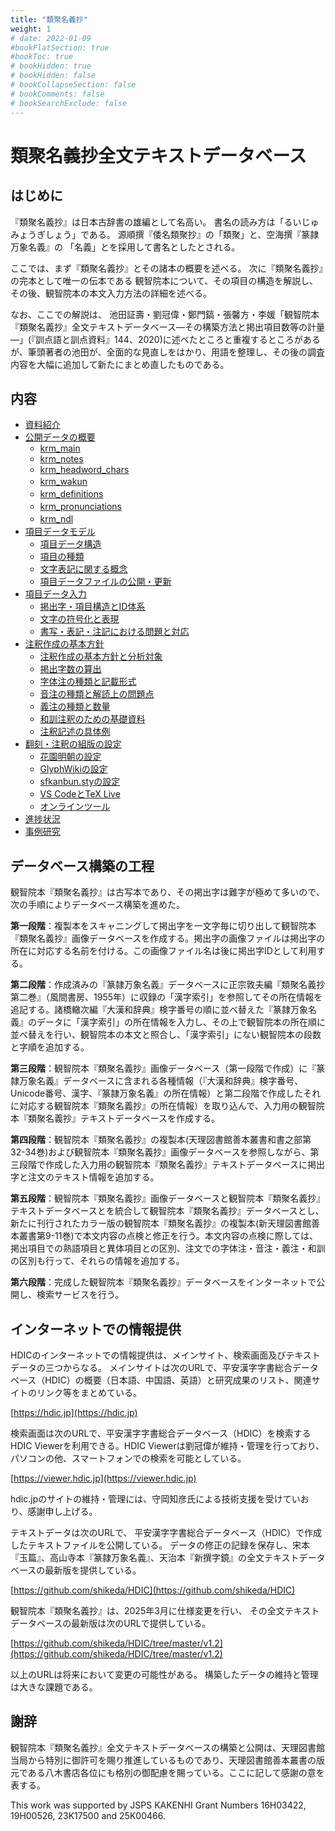 ```yaml
---
title: "類聚名義抄"
weight: 1
# date: 2022-01-09
#bookFlatSection: true
#bookToc: true
# bookHidden: true
# bookHidden: false
# bookCollapseSection: false
# bookComments: false
# bookSearchExclude: false
---
```


# 類聚名義抄全文テキストデータベース

## はじめに

『類聚名義抄』は日本古辞書の雄編として名高い。 
書名の読み方は「るいじゅみょうぎしょう」である。
源順撰『倭名類聚抄』の「類聚」と、空海撰『篆隷万象名義』の
「名義」とを採用して書名としたとされる。


ここでは、まず『類聚名義抄』とその諸本の概要を述べる。
次に『類聚名義抄』の完本として唯一の伝本である
観智院本について、その項目の構造を解説し、
その後、観智院本の本文入力方法の詳細を述べる。


なお、ここでの解説は、 池田証壽・劉冠偉・鄭門鎬・張馨方・李媛「観智院本『類聚名義抄』全文テキストデータベース―その構築方法と掲出項目数等の計量―」(『訓点語と訓点資料』144、2020)に述べたところと重複するところがあるが、筆頭著者の池田が、全面的な見直しをはかり、用語を整理し、その後の調査内容を大幅に追加して新たにまとめ直したものである。

## 内容

- [資料紹介](/docs/krm/01-introduction/)
- [公開データの概要](/docs/krm/02-data-overview/)
    - [krm_main](/docs/krm/02-data-overview/02-01-main/)
    - [krm_notes](/docs/krm/02-data-overview/02-02-notes/)
    - [krm_headword_chars](/docs/krm/02-data-overview/02-03-headword_chars/)
    - [krm_wakun](/docs/krm/02-data-overview/02-04-wakun/)　
    - [krm_definitions](/docs/krm/02-data-overview/02-05-definitions/)　
    - [krm_pronunciations](/docs/krm/02-data-overview/02-06-pronunciations/)　
    - [krm_ndl](/docs/krm/02-data-overview/02-07-ndl/)　
- [項目データモデル](/docs/krm/03-entry-data-model/)
    - [項目データ構造](/docs/krm/03-entry-data-model/03-01-data-structure/)
    - [項目の種類](/docs/krm/03-entry-data-model/03-02-types-of-entries/)
    - [文字表記に関する概念](/docs/krm/03-entry-data-model/03-03-concepts-char/)
    - [項目データファイルの公開・更新](/docs/krm/03-entry-data-model/03-04-data-example/)
- [項目データ入力](/docs/krm/entry-input/)
    - [掲出字・項目構造とID体系](/docs/krm/entry-input/1-id/)
    - [文字の符号化と表現](/docs/krm/entry-input/2-char/)
    - [書写・表記・注記における問題と対応](/docs/krm/entry-input/3-handling/)
- [注釈作成の基本方針](/docs/krm/05-annotation-policy/)
    - [注釈作成の基本方針と分析対象](/docs/krm/05-annotation-policy/05-01-basic-policy/)
    - [掲出字数の算出](/docs/krm/05-annotation-policy/05-02-headword-count/)
    - [字体注の種類と記載形式](/docs/krm/05-annotation-policy/05-03-jitaichu-formats/)
    - [音注の種類と解読上の問題点 ](/docs/krm/05-annotation-policy/05-04-onchu-problems/)
    - [義注の種類と数量](/docs/krm/05-annotation-policy/05-05-gichu-quantity/)
    - [和訓注釈のための基礎資料](/docs/krm/05-annotation-policy/05-06-wakun-materials/)
    - [注釈記述の具体例](/docs/krm/05-annotation-policy/05-07-annotation-examples/)
- [翻刻・注釈の組版の設定](/docs/krm/06-typesetting/)
    - [花園明朝の設定](/docs/krm/06-typesetting/06-01-hanazono-mincho/)
    - [GlyphWikiの設定](/docs/krm/06-typesetting/06-02-glyphwiki/)
    - [sfkanbun.styの設定](/docs/krm/06-typesetting/06-03-sfkanbun-sty/)
    - [VS CodeとTeX Live](/docs/krm/06-typesetting/06-04-vscode-texlive/)
    - [オンラインツール](/docs/krm/06-typesetting/06-05-online-tools/)
- [進捗状況](/docs/krm/06-progress/)
- [事例研究](/docs/krm/07-case-studies/)



## データベース構築の工程

観智院本『類聚名義抄』は古写本であり、その掲出字は難字が極めて多いので、次の手順によりデータベース構築を進めた。

**第一段階**：複製本をスキャニングして掲出字を一文字毎に切り出して観智院本『類聚名義抄』画像データベースを作成する。掲出字の画像ファイルは掲出字の所在に対応する名前を付ける。この画像ファイル名は後に掲出字IDとして利用する。

**第二段階**：作成済みの『篆隷万象名義』データベースに正宗敦夫編『類聚名義抄 第二巻』（風間書房、1955年）に収録の「漢字索引」を参照してその所在情報を追記する。諸橋轍次編『大漢和辞典』検字番号の順に並べ替えた『篆隷万象名義』のデータに「漢字索引」の所在情報を入力し、その上で観智院本の所在順に並べ替えを行い、観智院本の本文と照合し、「漢字索引」にない観智院本の段数と字順を追加する。

**第三段階**：観智院本『類聚名義抄』画像データベース（第一段階で作成）に『篆隷万象名義』データベースに含まれる各種情報（『大漢和辞典』検字番号、Unicode番号、漢字、『篆隷万象名義』の所在情報）と第二段階で作成したそれに対応する観智院本『類聚名義抄』の所在情報）を取り込んで、入力用の観智院本『類聚名義抄』テキストデータベースを作成する。

**第四段階**：観智院本『類聚名義抄』の複製本(天理図書館善本叢書和書之部第32-34巻)および観智院本『類聚名義抄』画像データベースを参照しながら、第三段階で作成した入力用の観智院本『類聚名義抄』テキストデータベースに掲出字と注文のテキスト情報を追加する。

**第五段階**：観智院本『類聚名義抄』画像データベースと観智院本『類聚名義抄』テキストデータベースとを統合して観智院本『類聚名義抄』データベースとし、新たに刊行されたカラー版の観智院本『類聚名義抄』の複製本(新天理図書館善本叢書第9-11巻)で本文内容の点検と修正を行う。本文内容の点検に際しては、掲出項目での熟語項目と異体項目との区別、注文での字体注・音注・義注・和訓の区別も行って、それらの情報を追加する。


**第六段階**：完成した観智院本『類聚名義抄』データベースをインターネットで公開し、検索サービスを行う。

## インターネットでの情報提供

HDICのインターネットでの情報提供は、メインサイト、検索画面及びテキストデータの三つからなる。
メインサイトは次のURLで、平安漢字字書総合データベース（HDIC）の概要（日本語、中国語、英語）と研究成果のリスト、関連サイトのリンク等をまとめている。

[https://hdic.jp](https://hdic.jp)

検索画面は次のURLで、平安漢字字書総合データベース（HDIC）を検索するHDIC Viewerを利用できる。HDIC Viewerは劉冠偉が維持・管理を行っており、パソコンの他、スマートフォンでの検索を可能としている。


[https://viewer.hdic.jp](https://viewer.hdic.jp)

hdic.jpのサイトの維持・管理には、守岡知彦氏による技術支援を受けていおり、感謝申し上げる。

テキストデータは次のURLで、
平安漢字字書総合データベース（HDIC）で作成したテキストファイルを公開している。
データの修正の記録を保存し、宋本『玉篇』、高山寺本『篆隷万象名義』、天治本『新撰字鏡』の全文テキストデータベースの最新版を提供している。

[https://github.com/shikeda/HDIC](https://github.com/shikeda/HDIC)

観智院本『類聚名義抄』は、2025年3月に仕様変更を行い、
その全文テキストデータベースの最新版は次のURLで提供している。

[https://github.com/shikeda/HDIC/tree/master/v1.2](https://github.com/shikeda/HDIC/tree/master/v1.2)

以上のURLは将来において変更の可能性がある。
構築したデータの維持と管理は大きな課題である。


## 謝辞

観智院本『類聚名義抄』全文テキストデータベースの構築と公開は、天理図書館当局から特別に御許可を賜り推進しているものであり、天理図書館善本叢書の版元である八木書店各位にも格別の御配慮を賜っている。ここに記して感謝の意を表する。


This work was supported by JSPS KAKENHI Grant Numbers 16H03422, 19H00526, 23K17500 and 25K00466.
